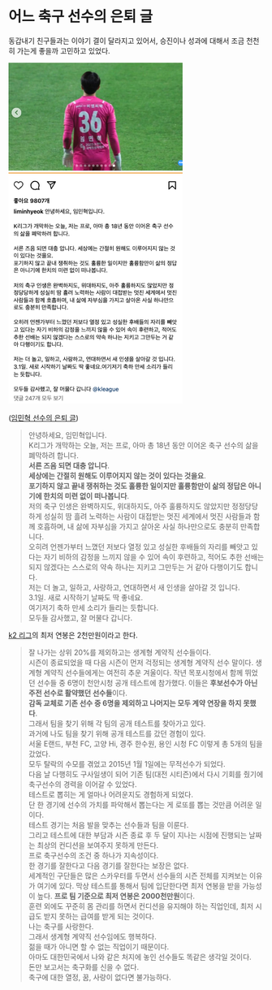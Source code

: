 # 어느 축구 선수의 은퇴 글

동갑내기 친구들과는 이야기 결이 달라지고 있어서, 승진이나 성과에 대해서 조금 천천히 가는게 좋을까 고민하고 있었다.  

![1](./images/1.png)

([임민혁 선수의 은퇴 글](https://www.instagram.com/p/C39K2k-y3c3?img_index=1))

> 안녕하세요, 임민혁입니다.  
> K리그가 개막하는 오늘, 저는 프로, 아마 총 18년 동안 이어온 축구 선수의 삶을 폐막하려 합니다.  
> **서른 즈음 되면 대충 압니다**.  
> **세상에는 간절히 원해도 이루어지지 않는 것이 있다는 것을요**.  
**포기하지 않고 끝내 쟁취하는 것도 훌륭한 일이지만 훌륭함만이 삶의 정답은 아니기에 한치의 미련 없이 떠나봅니다**.  
> 저의 축구 인생은 완벽하지도, 위대하지도, 아주 훌륭하지도 않았지만 정정당당하게 성실히 땀 흘려 노력하는 사람이 대접받는 멋진 세계에서 멋진 사람들과 함께 호흡하며, 내 삶에 자부심을 가지고 살아온 사실 하나만으로도 충분히 만족합니다.  
> 오히려 언젠가부터 느꼈던 저보다 열정 있고 성실한 후배들의 자리를 빼앗고 있다는 자기 비하의 감정을 느끼지 않을 수 있어 속이 후련하고, 적어도 추한 선배는 되지 않겠다는 스스로의 약속 하나는 지키고 그만두는 거 같아 다행이기도 합니다.  
> 저는 더 놀고, 일하고, 사랑하고, 연대하면서 새 인생을 살아갈 것 입니다.  
> 3.1일. 
> 새로 시작하기 날짜도 딱 좋네요.  
> 여기저기 축하 만세 소리가 들리는 듯합니다.  
> 모두들 감사했고, 잘 머물다 갑니다.


[k2 리그](https://brunch.co.kr/@sangpil14/34)의 최저 연봉은 2천만원이라고 한다.  


> 잘 나가는 상위 20%를 제외하고는 생계형 계약직 선수들이다.  
> 시즌이 종료되었을 때 다음 시즌이 먼저 걱정되는 생계형 계약직 선수 말이다. 
> 생계형 계약직 선수들에게는 여전히 추운 겨울이다. 
> 작년 목포시청에서 함께 뛰었던 선수들 중 6명이 천안시청 공개 테스트에 참가했다. 
> 이들은 **후보선수가 아닌 주전 선수로 활약했던 선수들**이다.  
> **감독 교체로 기존 선수 중 6명을 제외하고 나머지는 모두 계약 연장을 하지 못했다**.  
> 그래서 팀을 찾기 위해 각 팀의 공개 테스트를 찾아가고 있다.  
> 과거에 나도 팀을 찾기 위해 공개 테스트를 갔던 경험이 있다.   
> 서울 E랜드, 부천 FC, 고양 Hi, 경주 한수원, 용인 시청 FC 이렇게 총 5개의 팀을 갔었다.  
> 모두 탈락의 수모를 겪었고 2015년 1월 1일에는 무적선수가 되었다.  
> 다음 날 다행히도 구사일생이 되어 기존 팀(대전 시티즌)에서 다시 기회를 줬기에 축구선수의 경력을 이어갈 수 있었다.  
> 테스트로 뽑히는 게 얼마나 어려운지도 경험하게 되었다.  
> 단 한 경기에 선수의 가치를 파악해서 뽑는다는 게 로또를 뽑는 것만큼 어려운 일이다.  
> 테스트 경기는 처음 발을 맞추는 선수들과 팀을 이룬다.  
> 그리고 테스트에 대한 부담과 시즌 종료 후 두 달이 지나는 시점에 진행되는 날짜는 최상의 컨디션을 보여주지 못하게 만든다.  
> 프로 축구선수의 조건 중 하나가 지속성이다.  
> 한 경기를 잘한다고 다음 경기를 잘한다는 보장은 없다.   
> 세계적인 구단들은 많은 스카우터를 두면서 선수들의 시즌 전체를 지켜보는 이유가 여기에 있다. 
> 막상 테스트를 통해서 팀에 입단한다면 최저 연봉을 받을 가능성이 높다.
> **프로 팀 기준으로 최저 연봉은 2000천만원**이다.  
> 훈련 외에도 꾸준히 몸 관리를 하면서 컨디션을 유지해야 하는 직업인데, 최저 시급도 받지 못하는 급여를 받게 되는 것이다.  
> 나는 축구를 사랑한다.  
> 그래서 생계형 계약직 선수임에도 행복하다.  
> 젊을 때가 아니면 할 수 없는 직업이기 때문이다.  
> 아마도 대한민국에서 나와 같은 처지에 놓인 선수들도 똑같은 생각일 것이다.  
> 돈만 보고서는 축구화를 신을 수 없다.  
> 축구에 대한 열정, 꿈, 사랑이 없다면 불가능하다.